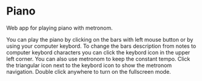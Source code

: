 # Piano
Web app for playing piano with metronom.

You can play the piano by clicking on the bars with left mouse button or by using your computer keybord.
To change the bars description from notes to computer keybord characters you can click the keybord icon in the upper left corner.
You can also use metronom to keep the constant tempo. Click the triangular icon next to the keybord icon to show the metronom navigation.
Double click anywhere to turn on the fullscreen mode.

